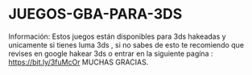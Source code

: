 # JUEGOS-GBA-PARA-3DS
Información: Estos juegos están disponibles para 3ds hakeadas y unicamente si tienes luma 3ds , 
si no sabes de esto te recomiendo que revises en google hakear 3ds o entrar en la siguiente pagína : https://bit.ly/3fuMcOr MUCHAS GRACIAS.
